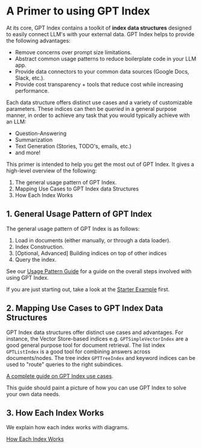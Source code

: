# A Primer to using GPT Index

At its core, GPT Index contains a toolkit of **index data structures** designed to easily connect LLM's with your external data.
GPT Index helps to provide the following advantages:
- Remove concerns over prompt size limitations.
- Abstract common usage patterns to reduce boilerplate code in your LLM app.
- Provide data connectors to your common data sources (Google Docs, Slack, etc.).
- Provide cost transparency + tools that reduce cost while increasing performance.


Each data structure offers distinct use cases and a variety of customizable parameters. These indices can then be 
*queried* in a general purpose manner, in order to achieve any task that you would typically achieve with an LLM:
- Question-Answering
- Summarization
- Text Generation (Stories, TODO's, emails, etc.)
- and more!

This primer is intended to help you get the most out of GPT Index. It gives a high-level overview of the following: 
1. The general usage pattern of GPT Index.
2. Mapping Use Cases to GPT Index data Structures
3. How Each Index Works


## 1. General Usage Pattern of GPT Index

The general usage pattern of GPT Index is as follows:
1. Load in documents (either manually, or through a data loader).
2. Index Construction.
3. [Optional, Advanced] Building indices on top of other indices
4. Query the index.

See our [Usage Pattern Guide](/guides/usage_pattern.md) for a guide
on the overall steps involved with using GPT Index.

If you are just starting out, take a look at the [Starter Example](/getting_started/starter_example.md) first.


## 2. Mapping Use Cases to GPT Index Data Structures

GPT Index data structures offer distinct use cases and advantages. For instance, the Vector Store-based indices e.g. `GPTSimpleVectorIndex` are a good general purpose tool for document retrieval. 
The list index `GPTListIndex` is a good tool for combining answers across documents/nodes. 
The tree index `GPTTreeIndex` and keyword indices can be used to "route" queries to the right subindices.

[A complete guide on GPT Index use cases](/guides/use_cases.md). 

This guide should paint a picture of how you can use GPT Index to solve your own data needs. 


## 3. How Each Index Works

We explain how each index works with diagrams.

[How Each Index Works](/guides/index_guide.md)


